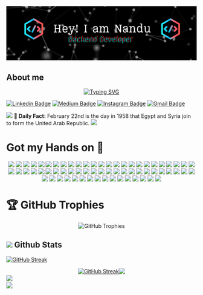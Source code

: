 
 <img src="https://github.com/nanda-kshr/nanda-kshr/blob/156b33c546a63eb0fa4250537783663b01c0f313/images/github_banner.png">

## **About me** 
<div style="display: flex; justify-content: center;">
 <a href="https://github.com/nanda-kshr">
    <img src="https://readme-typing-svg.herokuapp.com?font=Architects+Daughter&color=7AF79A&size=30&lines=Welcome+To+My+Page,;I+am+a+Student+from+India;Addicted+to+Programming;My+Keyboard+is+Broken,;So+I'll+Stop+Here+for+Now!" alt="Typing SVG">
  </a>
</div>



[![Linkedin Badge](https://img.shields.io/badge/-Linkdein-blue?style=flat&logo=Linkedin&logoColor=white&link=https://www.linkedin.com/in/jlim/)](https://www.linkedin.com/in/nandakishore-p-44a743151/)
[![Medium Badge](https://img.shields.io/badge/-Medium-000000?style=flat&labelColor=000000&logo=Medium&link=https://medium.com/@jessicalim)](https://medium.com/@nandakishorep)
[![Instagram Badge](https://img.shields.io/badge/-@nanda.kshr-purple?style=flat&logo=instagram&logoColor=white&link=https://instagram.com/_jessicaalim/)](https://instagram.com/nanda.kshr)
[![Gmail Badge](https://img.shields.io/badge/-nandakishorep212-c14438?style=flat&logo=Gmail&logoColor=white&link=mailto:jessicalim813@gmail.com)](mailto:nandakishorep212@gmail.com)


 **<img src="https://user-images.githubusercontent.com/73097560/115834477-dbab4500-a447-11eb-908a-139a6edaec5c.gif">**
**<b>📌 Daily Fact:</b>** February 22nd is the day in 1958 that Egypt and Syria join to form the United Arab Republic.
 **<img src="https://user-images.githubusercontent.com/73097560/115834477-dbab4500-a447-11eb-908a-139a6edaec5c.gif">**


# Got my Hands on 🫳
<p align="center" style="border-bottom: none;">
 <img src="https://img.shields.io/badge/c-%2300599C.svg?style=for-the-badge&logo=c&logoColor=white" />
 <img src="https://img.shields.io/badge/c%23-%23239120.svg?style=for-the-badge&logo=csharp&logoColor=white" />
 <img src="https://img.shields.io/badge/c++-%2300599C.svg?style=for-the-badge&logo=c%2B%2B&logoColor=white" />
 <img src="https://img.shields.io/badge/css3-%231572B6.svg?style=for-the-badge&logo=css3&logoColor=white" />
 <img src="https://img.shields.io/badge/-GraphQL-E10098?style=for-the-badge&logo=graphql&logoColor=white" />
 <img src="https://img.shields.io/badge/html5-%23E34F26.svg?style=for-the-badge&logo=html5&logoColor=white" />
 <img src="https://img.shields.io/badge/java-%23ED8B00.svg?style=for-the-badge&logo=openjdk&logoColor=white" />
 <img src="https://img.shields.io/badge/javascript-%23323330.svg?style=for-the-badge&logo=javascript&logoColor=%23F7DF1E" />
 <img src="https://img.shields.io/badge/python-3670A0?style=for-the-badge&logo=python&logoColor=ffdd54" />
 <img src="https://img.shields.io/badge/Windows%20Terminal-%234D4D4D.svg?style=for-the-badge&logo=windows-terminal&logoColor=white" />
 <img src="https://img.shields.io/badge/PHP-777BB4?style=for-the-badge&logo=php&logoColor=white">
 <img src="https://img.shields.io/badge/Flask-000000?style=for-the-badge&logo=flask&logoColor=white">
 <img src="https://img.shields.io/badge/DJANGO-REST-ff1709?style=for-the-badge&logo=django&logoColor=white&color=ff1709&labelColor=gray" />
 <img src="https://img.shields.io/badge/FastAPI-005571?style=for-the-badge&logo=fastapi" />
 <img src="https://img.shields.io/badge/jquery-%230769AD.svg?style=for-the-badge&logo=jquery&logoColor=white" />
 <img src="https://img.shields.io/badge/opencv-%23white.svg?style=for-the-badge&logo=opencv&logoColor=white" />
 <img src="https://img.shields.io/badge/Socket.io-black?style=for-the-badge&logo=socket.io&badgeColor=010101" />
 <img src="https://img.shields.io/badge/firebase-a08021?style=for-the-badge&logo=firebase&logoColor=ffcd34"  />
 <img src="https://img.shields.io/badge/MariaDB-003545?style=for-the-badge&logo=mariadb&logoColor=white" />
 <img src="https://img.shields.io/badge/MongoDB-%234ea94b.svg?style=for-the-badge&logo=mongodb&logoColor=white" />
 <img src="https://img.shields.io/badge/sqlite-%2307405e.svg?style=for-the-badge&logo=sqlite&logoColor=white" />
 <img src="https://img.shields.io/badge/redis-%23DD0031.svg?style=for-the-badge&logo=redis&logoColor=white" />
 <img src="https://img.shields.io/badge/mysql-4479A1.svg?style=for-the-badge&logo=mysql&logoColor=white" />
 <img src="https://img.shields.io/badge/blender-%23F5792A.svg?style=for-the-badge&logo=blender&logoColor=white" />
 <img src="https://img.shields.io/badge/figma-%23F24E1E.svg?style=for-the-badge&logo=figma&logoColor=white" />
 <img src="https://img.shields.io/badge/Anaconda-%2344A833.svg?style=for-the-badge&logo=anaconda&logoColor=white"/>
 <img src="https://img.shields.io/badge/AlibabaCloud-%23FF6701.svg?style=for-the-badge&logo=alibabacloud&logoColor=white"/>
 <img src="https://img.shields.io/badge/AWS-%23FF9900.svg?style=for-the-badge&logo=amazon-aws&logoColor=white" />
 <img src="https://img.shields.io/badge/DigitalOcean-%230167ff.svg?style=for-the-badge&logo=digitalOcean&logoColor=white" />
 <img src="https://img.shields.io/badge/firebase-%23039BE5.svg?style=for-the-badge&logo=firebase" />
 <img src="https://img.shields.io/badge/heroku-%23430098.svg?style=for-the-badge&logo=heroku&logoColor=white" />
 <img src="https://img.shields.io/badge/linode-00A95C?style=for-the-badge&logo=linode&logoColor=white" />
 <img src="https://img.shields.io/badge/Oracle-F80000?style=for-the-badge&logo=oracle&logoColor=white" />
 <img src="https://img.shields.io/badge/Unity-100000?style=for-the-badge&logo=unity&logoColor=white">
 <img src="https://img.shields.io/badge/GODOT-%23FFFFFF.svg?style=for-the-badge&logo=godot-engine" />
 <img src="https://img.shields.io/badge/unrealengine-%23313131.svg?style=for-the-badge&logo=unrealengine&logoColor=white" />
 <img src="https://img.shields.io/badge/Replit-DD1200?style=for-the-badge&logo=Replit&logoColor=white" />
 <img src="https://img.shields.io/badge/Keras-%23D00000.svg?style=for-the-badge&logo=Keras&logoColor=white" />
 <img src="https://img.shields.io/badge/Matplotlib-%23ffffff.svg?style=for-the-badge&logo=Matplotlib&logoColor=black" />
 <img src="https://img.shields.io/badge/numpy-%23013243.svg?style=for-the-badge&logo=numpy&logoColor=white" />
 <img src="https://img.shields.io/badge/pandas-%23150458.svg?style=for-the-badge&logo=pandas&logoColor=white" />
 <img src="https://img.shields.io/badge/PyTorch-%23EE4C2C.svg?style=for-the-badge&logo=PyTorch&logoColor=white" />
 <img src="https://img.shields.io/badge/scikit--learn-%23F7931E.svg?style=for-the-badge&logo=scikit-learn&logoColor=white" />
 <img src="https://img.shields.io/badge/TensorFlow-%23FF6F00.svg?style=for-the-badge&logo=TensorFlow&logoColor=white" />
 <img src="https://img.shields.io/badge/SciPy-%230C55A5.svg?style=for-the-badge&logo=scipy&logoColor=%white" />
 <img src="https://img.shields.io/badge/Android-3DDC84?style=for-the-badge&logo=android&logoColor=white" />
 <img src="https://img.shields.io/badge/Arch%20Linux-1793D1?logo=arch-linux&logoColor=fff&style=for-the-badge" />
 <img src="https://img.shields.io/badge/Kali-268BEE?style=for-the-badge&logo=kalilinux&logoColor=white" />
 <img src="https://img.shields.io/badge/Linux-FCC624?style=for-the-badge&logo=linux&logoColor=black" />
 <img src="https://img.shields.io/badge/mac%20os-000000?style=for-the-badge&logo=macos&logoColor=F0F0F0" />
 <img src="https://img.shields.io/badge/Ubuntu-E95420?style=for-the-badge&logo=ubuntu&logoColor=white" />
 <img src="https://img.shields.io/badge/Windows-0078D6?style=for-the-badge&logo=windows&logoColor=white" />
 <img src="https://img.shields.io/badge/-Github_Actions-2088FF?style=flat-square&logo=github-actions&logoColor=white" />
 <img src="https://img.shields.io/badge/chatGPT-74aa9c?style=for-the-badge&logo=openai&logoColor=white"/>
 <img src="https://img.shields.io/badge/-Arduino-00979D?style=for-the-badge&logo=Arduino&logoColor=white" />
 <img src="https://img.shields.io/badge/cisco-%23049fd9.svg?style=for-the-badge&logo=cisco&logoColor=black" />
 <img src="https://img.shields.io/badge/Gradle-02303A.svg?style=for-the-badge&logo=Gradle&logoColor=white" />
 <img src="https://img.shields.io/badge/grafana-%23F46800.svg?style=for-the-badge&logo=grafana&logoColor=white" />
 <img src="https://img.shields.io/badge/Postman-FF6C37?style=for-the-badge&logo=postman&logoColor=white" />
 <img src="https://img.shields.io/badge/-RaspberryPi-C51A4A?style=for-the-badge&logo=Raspberry-Pi " />
 <img src="https://img.shields.io/badge/apache-%23D42029.svg?style=for-the-badge&logo=apache&logoColor=white" />
 <img src="https://img.shields.io/badge/gunicorn-%298729.svg?style=for-the-badge&logo=gunicorn&logoColor=white" />
 <img src="https://img.shields.io/badge/nginx-%23009639.svg?style=for-the-badge&logo=nginx&logoColor=white" />
 <img src="https://img.shields.io/badge/-selenium-%43B02A?style=for-the-badge&logo=selenium&logoColor=white" />
 <img src="https://img.shields.io/badge/bitbucket-%230047B3.svg?style=for-the-badge&logo=bitbucket&logoColor=white" />
 <img src="https://img.shields.io/badge/git-%23F05033.svg?style=for-the-badge&logo=git&logoColor=white" />
 </p>


# 🏆 GitHub Trophies
 <div style="display: flex; justify-content: center;">
   <img src="https://github-profile-trophy.vercel.app/?username=nanda-kshr&theme=juicyfresh&no-frame=true&no-bg=false&margin-w=4"alt="GitHub Trophies" />
 </div>

## <picture><img src="https://media.giphy.com/media/iY8CRBdQXODJSCERIr/giphy.gif" width="35"></picture> <b> Github Stats </b>

<a href="https://github.com/nanda-kshr"><img src="https://github-readme-streak-stats.herokuapp.com?user=nanda-kshr&theme=dracula&hide_border=true&border_radius=30&card_width=1000&card_height=200&fire=EB0000&stroke=17EB1A&currStreakNum=F6FF0A&sideNums=EBE769&excludeDaysLabel=60EAEB&border=3EFF35" alt="GitHub Streak" /></a>

 <div style="display: flex; justify-content: center;">
   <a href="https://github.com/nanda-kshr">
     <img src="https://github-readme-stats.vercel.app/api?username=nanda-kshr&show_icons=true&theme=dracula" alt="GitHub Streak" />
   </a>
   <a href="https://github.com/nanda-kshr">
     <img src="https://github-readme-stats.vercel.app/api/top-langs?username=nanda-kshr&layout=compact&langs_count=8&card_width=320&theme=dracula"/>
   </a>
 </div>
<a href="https://www.buymeacoffee.com/nanda_kshr"><img src="https://www.buymeacoffee.com/assets/img/custom_images/orange_img.png"></a>

<br>

<img src="https://user-images.githubusercontent.com/73097560/115834477-dbab4500-a447-11eb-908a-139a6edaec5c.gif">


